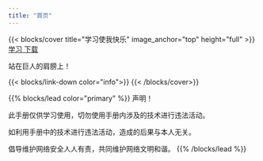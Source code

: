 ```yaml
---
title: "首页"
---
```


<!-- 这是首页显示的内容 -->

{{< blocks/cover title="学习使我快乐" image_anchor="top" height="full" >}}
<a class="btn btn-lg btn-primary me-3 mb-4" href="/docs/">
  学习 <i class="fas fa-arrow-alt-circle-right ml-2"></i>
</a>
<a class="btn btn-lg btn-secondary mr-3 mb-4" href="https://github.com/DesistDaydream/desistdaydream.github.io">
  下载 <i class="fab fa-github ml-2 "></i>
</a>
<p class="lead mt-5">站在巨人的肩膀上！</p>
{{< blocks/link-down color="info">}}
{{< /blocks/cover>}}

{{% blocks/lead color="primary" %}}
声明！

此手册仅供学习使用，切勿使用手册内涉及的技术进行违法活动。

如利用手册中的技术进行违法活动，造成的后果与本人无关。

倡导维护网络安全人人有责，共同维护网络文明和谐。
{{% /blocks/lead %}}
